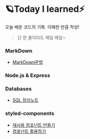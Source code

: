 # 🪐Today I learned⚡
오늘 배운 코드의 기록.
이해한 만큼 작성!

> 단 한 줄이라도 매일 매일💥

### MarkDown
- [MarkDown문법](https://github.com/mochapoke/TIL/blob/main/MarkDown/grammar.md)
### Node.js & Express

### Databases
- [SQL 정리노트](https://github.com/mochapoke/TIL/blob/main/Database/SQL.md)

### styled-components
- [재사용 컴포넌트 만들기](https://github.com/mochapoke/TIL/blob/main/styled-components/%EC%9E%AC%EC%82%AC%EC%9A%A9-%EC%BB%B4%ED%8F%AC%EB%84%8C%ED%8A%B8-%EB%A7%8C%EB%93%A4%EA%B8%B0.md)
- [컴포넌트 활용하기](https://github.com/mochapoke/TIL/blob/main/styled-components/%EC%BB%B4%ED%8F%AC%EB%84%8C%ED%8A%B8-%ED%99%9C%EC%9A%A9%ED%95%98%EA%B8%B0.md)
